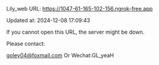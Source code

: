 Lily_web URL: https://1047-61-165-102-156.ngrok-free.app

Updated at: 2024-12-08 17:09:43

If you cannot open this URL, the server might be down.

Please contact: 

goley04@foxmail.com Or Wechat:GL_yeaH